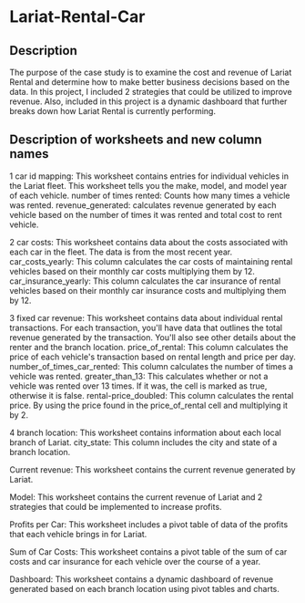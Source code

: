 # Lariat-Rental-Car

## Description
The purpose of the case study is to examine the cost and revenue of Lariat Rental and determine how to make better business decisions based on the data. 
In this project, I included 2 strategies that could be utilized to improve revenue. Also, included in this project is a dynamic dashboard that further breaks down how Lariat Rental is currently performing. 

## Description of worksheets and new column names
1 car id mapping:  This worksheet contains entries for individual vehicles in the Lariat fleet. This worksheet tells you the make, model, and model year of each vehicle.
  number of times rented: Counts how many times a vehicle was rented.
  revenue_generated: calculates revenue generated by each vehicle based on the number of times it was rented and total cost to rent vehicle.

2 car costs: This worksheet contains data about the costs associated with each car in the fleet. The data is from the most recent year.
  car_costs_yearly: This column calculates the car costs of maintaining rental vehicles based on their monthly car costs multiplying them by 12.
  car_insurance_yearly: This column calculates the car insurance of rental vehicles based on their monthly car insurance costs and multiplying them by 12.

3 fixed car revenue: This worksheet contains data about individual rental transactions. For each transaction, you'll have data that outlines the total revenue generated by the transaction. 
You'll also see other details about the renter and the branch location.
  price_of_rental: This column calculates the price of each vehicle's transaction based on rental length and price per day.
  number_of_times_car_rented: This column calculates the number of times a vehicle was rented.
  greater_than_13: This calculates whether or not a vehicle was rented over 13 times. If it was, the cell is marked as true, otherwise it is false.
  rental-price_doubled: This column calculates the rental price. By using the price found in the price_of_rental cell and multiplying it by 2.

4 branch location: This worksheet contains information about each local branch of Lariat.
  city_state: This column includes the city and state of a branch location.
  
Current revenue: This worksheet contains the current revenue generated by Lariat.

Model: This worksheet contains the current revenue of Lariat and 2 strategies that could be implemented to increase profits.

Profits per Car: This worksheet includes a pivot table of data of the profits that each vehicle brings in for Lariat.

Sum of Car Costs: This worksheet contains a pivot table of the sum of car costs and car insurance for each vehicle over the course of a year.

Dashboard: This worksheet contains a dynamic dashboard of revenue generated based on each branch location using pivot tables and charts.




